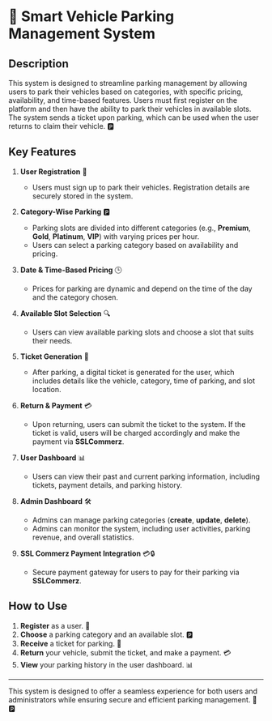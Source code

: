 # 🚗 **Smart Vehicle Parking Management System**

## **Description**  
This system is designed to streamline parking management by allowing users to park their vehicles based on categories, with specific pricing, availability, and time-based features. Users must first register on the platform and then have the ability to park their vehicles in available slots. The system sends a ticket upon parking, which can be used when the user returns to claim their vehicle. 🅿️

## **Key Features**  

1. **User Registration** 📝  
   - Users must sign up to park their vehicles. Registration details are securely stored in the system.

2. **Category-Wise Parking** 🅿️  
   - Parking slots are divided into different categories (e.g., **Premium**, **Gold**, **Platinum**, **VIP**) with varying prices per hour.  
   - Users can select a parking category based on availability and pricing.

3. **Date & Time-Based Pricing** 🕒  
   - Prices for parking are dynamic and depend on the time of the day and the category chosen.

4. **Available Slot Selection** 🔍  
   - Users can view available parking slots and choose a slot that suits their needs.

5. **Ticket Generation** 🎫  
   - After parking, a digital ticket is generated for the user, which includes details like the vehicle, category, time of parking, and slot location.

6. **Return & Payment** 💳  
   - Upon returning, users can submit the ticket to the system. If the ticket is valid, users will be charged accordingly and make the payment via **SSLCommerz**.

7. **User Dashboard** 📊  
   - Users can view their past and current parking information, including tickets, payment details, and parking history.

8. **Admin Dashboard** 🛠️  
   - Admins can manage parking categories (**create**, **update**, **delete**).  
   - Admins can monitor the system, including user activities, parking revenue, and overall statistics.

9. **SSL Commerz Payment Integration** 💳🔒  
   - Secure payment gateway for users to pay for their parking via **SSLCommerz**.

## **How to Use**  

1. **Register** as a user. 📝  
2. **Choose** a parking category and an available slot. 🅿️  
3. **Receive** a ticket for parking. 🎫  
4. **Return** your vehicle, submit the ticket, and make a payment. 💳  
5. **View** your parking history in the user dashboard. 📊

---

This system is designed to offer a seamless experience for both users and administrators while ensuring secure and efficient parking management. 🚗🅿️  
